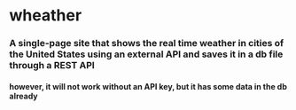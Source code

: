 # wheather
### A single-page site that shows the real time weather in cities of the United States using an external API and saves it in a db file through a REST API
#### however, it will not work without an API key, but it has some data in the db already 
